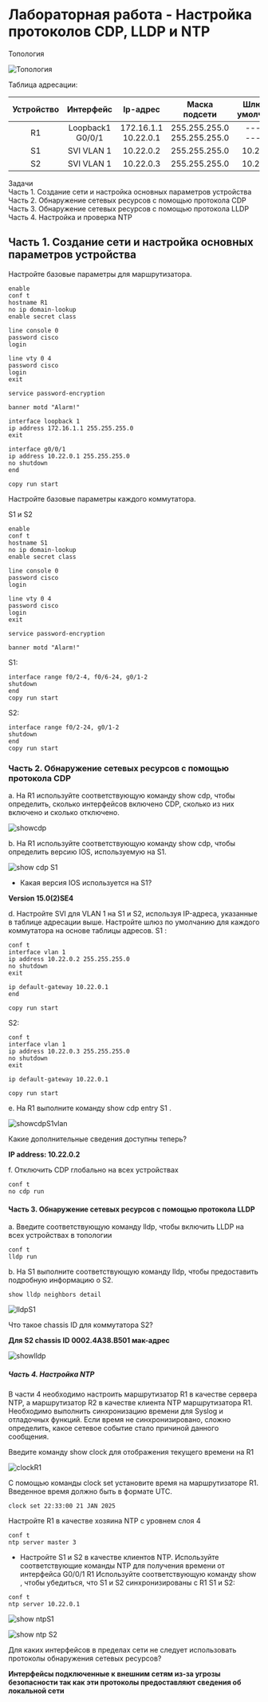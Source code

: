 # Лабораторная работа - Настройка протоколов CDP, LLDP и NTP

Топология 

![Топология](scrn/Топология.png)

Таблица адресации:

|Устройство|Интерфейс|Ip-адрес|Маска подсети|Шлюз по умолчанию|
|:--------------:|:-----------:|:----------:|:------------:|:-----------:|
|R1|Loopback1<br/>G0/0/1|172.16.1.1<br/>10.22.0.1|255.255.255.0<br/>255.255.255.0|------<br/>------|
|S1|SVI VLAN 1|10.22.0.2|255.255.255.0|10.22.0.1|
|S2|SVI VLAN 1|10.22.0.3|255.255.255.0|10.22.0.1|

Задачи<br/>
Часть 1. Создание сети и настройка основных параметров устройства<br/>
Часть 2. Обнаружение сетевых ресурсов с помощью протокола CDP<br/>
Часть 3. Обнаружение сетевых ресурсов с помощью протокола LLDP<br/>
Часть 4. Настройка и проверка NTP<br/>

## Часть 1. Создание сети и настройка основных параметров устройства

Настройте базовые параметры для маршрутизатора.

```
enable
conf t
hostname R1
no ip domain-lookup
enable secret class

line console 0
password cisco
login

line vty 0 4
password cisco
login
exit

service password-encryption

banner motd "Alarm!"

interface loopback 1
ip address 172.16.1.1 255.255.255.0
exit

interface g0/0/1
ip address 10.22.0.1 255.255.255.0
no shutdown
end

copy run start

```
Настройте базовые параметры каждого коммутатора.

S1 и S2

```
enable 
conf t
hostname S1
no ip domain-lookup
enable secret class

line console 0
password cisco
login

line vty 0 4
password cisco
login
exit

service password-encryption

banner motd "Alarm!"
```
S1:
```
interface range f0/2-4, f0/6-24, g0/1-2
shutdown
end
copy run start

```
S2:
```
interface range f0/2-24, g0/1-2
shutdown
end
copy run start
```
### Часть 2. Обнаружение сетевых ресурсов с помощью протокола CDP

a.	На R1 используйте соответствующую команду show cdp, чтобы определить, сколько интерфейсов включено CDP, сколько из них включено и сколько отключено.

![showcdp](scrn/show%20cdp%20interfaces.png)

b.	На R1 используйте соответствующую команду show cdp, чтобы определить версию IOS, используемую на S1.

![show cdp S1](scrn/show%20cdp%20S1.png)



- Какая версия IOS используется на  S1?

__Version 15.0(2)SE4__

d.	Настройте SVI для VLAN 1 на S1 и S2, используя IP-адреса, указанные в таблице адресации выше. Настройте шлюз по умолчанию для каждого коммутатора на основе таблицы адресов.
S1 :
```
conf t
interface vlan 1
ip address 10.22.0.2 255.255.255.0
no shutdown
exit

ip default-gateway 10.22.0.1
end

copy run start
```
S2:
```
conf t
interface vlan 1
ip address 10.22.0.3 255.255.255.0
no shutdown
exit

ip default-gateway 10.22.0.1

copy run start

```
e.	На R1 выполните команду show cdp entry S1 . 

![showcdpS1vlan](scrn/show%20cdp%20S1vlan.png)

Какие дополнительные сведения доступны теперь?

__IP address: 10.22.0.2__

f.	Отключить CDP глобально на всех устройствах

```
conf t
no cdp run
```
#### Часть 3. Обнаружение сетевых ресурсов с помощью протокола LLDP

a.	Введите соответствующую команду lldp, чтобы включить LLDP на всех устройствах в топологии

```
conf t
lldp run
```
b.	На S1 выполните соответствующую команду lldp, чтобы предоставить подробную информацию о S2. 

```
show lldp neighbors detail
```
![lldpS1](scrn/showlldpdetailS1.png)

Что такое chassis ID  для коммутатора S2?

__Для S2 chassis ID 0002.4A38.B501  мак-адрес__

![showlldp](scrn/lldpR1-S1-S2.png)

##### Часть 4. Настройка NTP

В части 4 необходимо настроить маршрутизатор R1 в качестве сервера NTP, а маршрутизатор R2 в качестве клиента NTP маршрутизатора R1. Необходимо выполнить синхронизацию времени для Syslog и отладочных функций. Если время не синхронизировано, сложно определить, какое сетевое событие стало причиной данного сообщения.

Введите команду show clock для отображения текущего времени на R1

![clockR1](scrn/show%20clockR1.png)

С помощью команды clock set установите время на маршрутизаторе R1. Введенное время должно быть в формате UTC. 

```
clock set 22:33:00 21 JAN 2025
```
Настройте R1 в качестве хозяина NTP с уровнем слоя 4

```
conf t
ntp server master 3
```
 - Настройте S1 и S2 в качестве клиентов NTP. Используйте соответствующие команды NTP для получения времени от интерфейса G0/0/1 R1
Используйте соответствующую команду show , чтобы убедиться, что S1 и S2 синхронизированы с R1
S1 и S2:

```
conf t
ntp server 10.22.0.1
```
![show ntpS1](scrn/ntpS1.png)

![show ntp S2](scrn/ntpS2.png)

Для каких интерфейсов в пределах сети не следует использовать протоколы обнаружения сетевых ресурсов? 

__Интерфейсы подключенные к внешним сетям из-за угрозы безопасности так как эти протоколы предоставляют сведения об локальной сети<br/>__